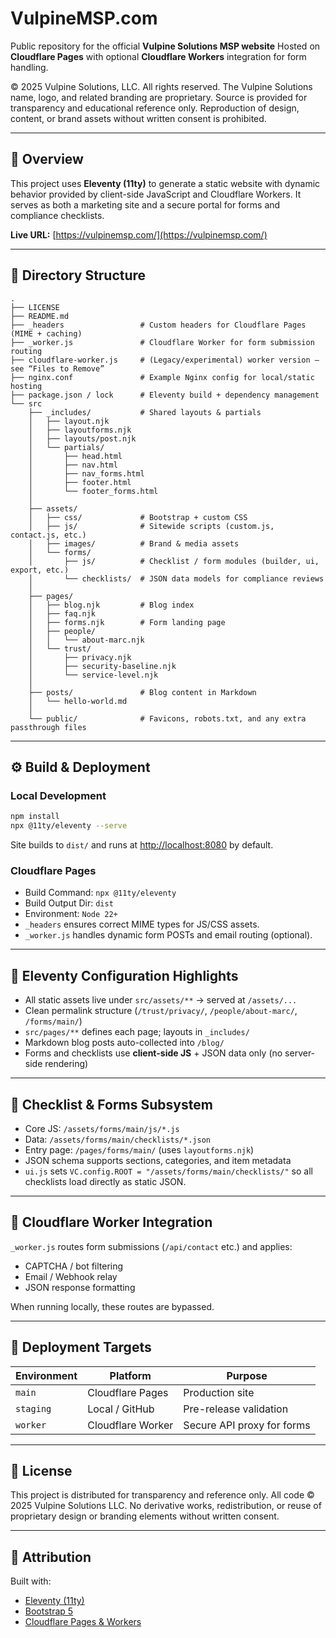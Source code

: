 # VulpineMSP.com

Public repository for the official **Vulpine Solutions MSP website**
Hosted on **Cloudflare Pages** with optional **Cloudflare Workers** integration for form handling.

© 2025 Vulpine Solutions, LLC. All rights reserved.
The Vulpine Solutions name, logo, and related branding are proprietary.
Source is provided for transparency and educational reference only.
Reproduction of design, content, or brand assets without written consent is prohibited.

---

## 🧬 Overview

This project uses **Eleventy (11ty)** to generate a static website with dynamic behavior provided by client-side JavaScript and Cloudflare Workers.
It serves as both a marketing site and a secure portal for forms and compliance checklists.

**Live URL:** [https://vulpinemsp.com/](https://vulpinemsp.com/)

---

## 📁 Directory Structure

```
.
├── LICENSE
├── README.md
├── _headers                 # Custom headers for Cloudflare Pages (MIME + caching)
├── _worker.js               # Cloudflare Worker for form submission routing
├── cloudflare-worker.js     # (Legacy/experimental) worker version — see “Files to Remove”
├── nginx.conf               # Example Nginx config for local/static hosting
├── package.json / lock      # Eleventy build + dependency management
└── src
    ├── _includes/           # Shared layouts & partials
    │   ├── layout.njk
    │   ├── layoutforms.njk
    │   ├── layouts/post.njk
    │   └── partials/
    │       ├── head.html
    │       ├── nav.html
    │       ├── nav_forms.html
    │       ├── footer.html
    │       └── footer_forms.html
    │
    ├── assets/
    │   ├── css/             # Bootstrap + custom CSS
    │   ├── js/              # Sitewide scripts (custom.js, contact.js, etc.)
    │   ├── images/          # Brand & media assets
    │   └── forms/
    │       ├── js/          # Checklist / form modules (builder, ui, export, etc.)
    │       └── checklists/  # JSON data models for compliance reviews
    │
    ├── pages/
    │   ├── blog.njk         # Blog index
    │   ├── faq.njk
    │   ├── forms.njk        # Form landing page
    │   ├── people/
    │   │   └── about-marc.njk
    │   └── trust/
    │       ├── privacy.njk
    │       ├── security-baseline.njk
    │       └── service-level.njk
    │
    ├── posts/               # Blog content in Markdown
    │   └── hello-world.md
    │
    └── public/              # Favicons, robots.txt, and any extra passthrough files
```

---

## ⚙️ Build & Deployment

### Local Development

```bash
npm install
npx @11ty/eleventy --serve
```

Site builds to `dist/` and runs at [http://localhost:8080](http://localhost:8080) by default.

### Cloudflare Pages

* Build Command: `npx @11ty/eleventy`
* Build Output Dir: `dist`
* Environment: `Node 22+`
* `_headers` ensures correct MIME types for JS/CSS assets.
* `_worker.js` handles dynamic form POSTs and email routing (optional).

---

## 🧩 Eleventy Configuration Highlights

* All static assets live under `src/assets/**`
  → served at `/assets/...`
* Clean permalink structure (`/trust/privacy/`, `/people/about-marc/`, `/forms/main/`)
* `src/pages/**` defines each page; layouts in `_includes/`
* Markdown blog posts auto-collected into `/blog/`
* Forms and checklists use **client-side JS** + JSON data only (no server-side rendering)

---

## 🧠 Checklist & Forms Subsystem

* Core JS: `/assets/forms/main/js/*.js`
* Data: `/assets/forms/main/checklists/*.json`
* Entry page: `/pages/forms/main/` (uses `layoutforms.njk`)
* JSON schema supports sections, categories, and item metadata
* `ui.js` sets `VC.config.ROOT = "/assets/forms/main/checklists/"`
  so all checklists load directly as static JSON.

---

## 🔐 Cloudflare Worker Integration

`_worker.js` routes form submissions (`/api/contact` etc.) and applies:

* CAPTCHA / bot filtering
* Email / Webhook relay
* JSON response formatting

When running locally, these routes are bypassed.

---

## 🚀 Deployment Targets

| Environment | Platform          | Purpose                    |
| ----------- | ----------------- | -------------------------- |
| `main`      | Cloudflare Pages  | Production site            |
| `staging`   | Local / GitHub    | Pre-release validation     |
| `worker`    | Cloudflare Worker | Secure API proxy for forms |

---

## 🧾 License

This project is distributed for transparency and reference only.
All code © 2025 Vulpine Solutions LLC.
No derivative works, redistribution, or reuse of proprietary design or branding elements without written consent.

---

## 🧱 Attribution

Built with:

* [Eleventy (11ty)](https://www.11ty.dev/)
* [Bootstrap 5](https://getbootstrap.com/)
* [Cloudflare Pages & Workers](https://pages.cloudflare.com/)
